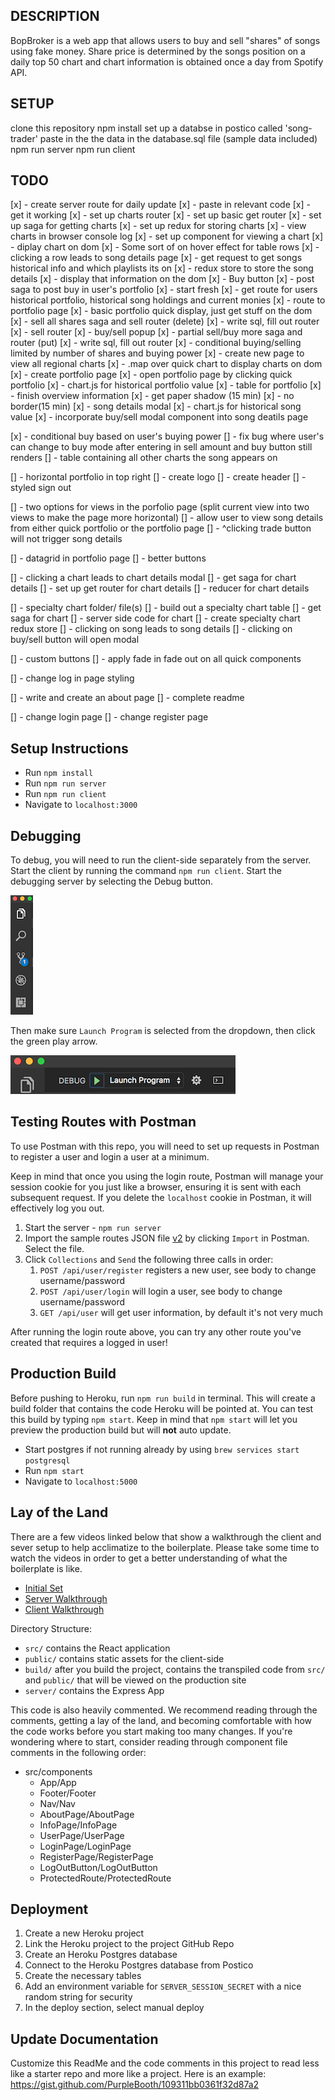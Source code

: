 ## DESCRIPTION
BopBroker is a web app that allows users to buy and sell "shares" of songs using fake money. Share price is determined by the songs position on a daily top 50 chart and chart information is obtained once a day from Spotify API.

## SETUP
clone this repository
npm install
set up a databse in postico called 'song-trader'
paste in the the data in the database.sql file (sample data included)
npm run server 
npm run client

## TODO
[x] - create server route for daily update
[x] - paste in relevant code 
[x] - get it working
[x] - set up charts router 
[x] - set up basic get router
[x] - set up saga for getting charts
[x] - set up redux for storing charts
[x] - view charts in browser console log 
[x] - set up component for viewing a chart 
[x] - diplay chart on dom 
[x] - Some sort of on hover effect for table rows
[x] - clicking a row leads to song details page
[x] - get request to get songs historical info and which playlists its on
[x] - redux store to store the song details
[x] - display that information on the dom 
[x] - Buy button 
[x] - post saga to post buy in user's portfolio
[x] - start fresh
[x] - get route for users historical portfolio, historical song holdings and current monies 
[x] - route to portfolio page
[x] - basic portfolio quick display, just get stuff on the dom
[x] - sell all shares saga and sell router (delete)
[x] - write sql, fill out router
[x] - sell router
[x] - buy/sell popup 
[x] - partial sell/buy more saga and router (put)
[x] - write sql, fill out router
[x] - conditional buying/selling limited by number of shares and buying power
[x] - create new page to view all regional charts 
[x] - .map over quick chart to display charts on dom
[x] - create portfolio page
[x] - open portfolio page by clicking quick portfolio 
[x] - chart.js for historical portfolio value
[x] - table for portfolio 
[x] - finish overview information
[x] - get paper shadow (15 min)
[x] - no border(15 min)
[x] - song details modal 
[x] - chart.js for historical song value 
[x] - incorporate buy/sell modal component into song deatils page 

[x] - conditional buy based on user's buying power 
[] - fix bug where user's can change to buy mode after entering in sell amount and buy button still renders 
[] - table containing all other charts the song appears on 

[] - horizontal portfolio in top right 
[] - create logo
[] - create header
[] - styled sign out 





[] - two options for views in the porfolio page (split current view into two views to make the page more horizontal)
[] - allow user to view song details from either quick portfolio or the portfolio page 
[] - ^clicking trade button will not trigger song details 













[] - datagrid in portfolio page
[] - better buttons 



[] - clicking a chart leads to chart details modal
[] - get saga for chart details
[] - set up get router for chart details 
[] - reducer for chart details 

[] - specialty chart folder/ file(s)
[] - build out a specialty chart table 
[] - get saga for chart 
[] - server side code for chart 
[] - create specialty chart redux store
[] - clicking on song leads to song details
[] - clicking on buy/sell button will open modal 





[] - custom buttons 
[] - apply fade in fade out on all quick components


[] - change log in page styling 





[] - write and create an about page 
[] - complete readme

[] - change login page 
[] - change register page

## Setup Instructions

- Run `npm install`
- Run `npm run server`
- Run `npm run client`
- Navigate to `localhost:3000`

## Debugging

To debug, you will need to run the client-side separately from the server. Start the client by running the command `npm run client`. Start the debugging server by selecting the Debug button.

![VSCode Toolbar](documentation/images/vscode-toolbar.png)

Then make sure `Launch Program` is selected from the dropdown, then click the green play arrow.

![VSCode Debug Bar](documentation/images/vscode-debug-bar.png)

## Testing Routes with Postman

To use Postman with this repo, you will need to set up requests in Postman to register a user and login a user at a minimum.

Keep in mind that once you using the login route, Postman will manage your session cookie for you just like a browser, ensuring it is sent with each subsequent request. If you delete the `localhost` cookie in Postman, it will effectively log you out.

1. Start the server - `npm run server`
2. Import the sample routes JSON file [v2](./PostmanPrimeSoloRoutesv2.json) by clicking `Import` in Postman. Select the file.
3. Click `Collections` and `Send` the following three calls in order:
   1. `POST /api/user/register` registers a new user, see body to change username/password
   2. `POST /api/user/login` will login a user, see body to change username/password
   3. `GET /api/user` will get user information, by default it's not very much

After running the login route above, you can try any other route you've created that requires a logged in user!

## Production Build

Before pushing to Heroku, run `npm run build` in terminal. This will create a build folder that contains the code Heroku will be pointed at. You can test this build by typing `npm start`. Keep in mind that `npm start` will let you preview the production build but will **not** auto update.

- Start postgres if not running already by using `brew services start postgresql`
- Run `npm start`
- Navigate to `localhost:5000`

## Lay of the Land

There are a few videos linked below that show a walkthrough the client and sever setup to help acclimatize to the boilerplate. Please take some time to watch the videos in order to get a better understanding of what the boilerplate is like.

- [Initial Set](https://vimeo.com/453297271)
- [Server Walkthrough](https://vimeo.com/453297212)
- [Client Walkthrough](https://vimeo.com/453297124)

Directory Structure:

- `src/` contains the React application
- `public/` contains static assets for the client-side
- `build/` after you build the project, contains the transpiled code from `src/` and `public/` that will be viewed on the production site
- `server/` contains the Express App

This code is also heavily commented. We recommend reading through the comments, getting a lay of the land, and becoming comfortable with how the code works before you start making too many changes. If you're wondering where to start, consider reading through component file comments in the following order:

- src/components
  - App/App
  - Footer/Footer
  - Nav/Nav
  - AboutPage/AboutPage
  - InfoPage/InfoPage
  - UserPage/UserPage
  - LoginPage/LoginPage
  - RegisterPage/RegisterPage
  - LogOutButton/LogOutButton
  - ProtectedRoute/ProtectedRoute

## Deployment

1. Create a new Heroku project
1. Link the Heroku project to the project GitHub Repo
1. Create an Heroku Postgres database
1. Connect to the Heroku Postgres database from Postico
1. Create the necessary tables
1. Add an environment variable for `SERVER_SESSION_SECRET` with a nice random string for security
1. In the deploy section, select manual deploy

## Update Documentation

Customize this ReadMe and the code comments in this project to read less like a starter repo and more like a project. Here is an example: https://gist.github.com/PurpleBooth/109311bb0361f32d87a2
